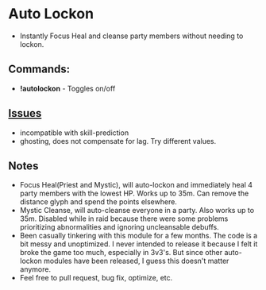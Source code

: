 # Auto Lockon

- Instantly Focus Heal and cleanse party members without needing to lockon.

## Commands:
* **!autolockon**    - Toggles on/off

## [Issues](https://github.com/teralove/auto-lockon/issues)
* incompatible with skill-prediction
* ghosting, does not compensate for lag. Try different values.

## Notes
* Focus Heal(Priest and Mystic), will auto-lockon and immediately heal 4 party members with the lowest HP. Works up to 35m. Can remove the distance glyph and spend the points elsewhere.
* Mystic Cleanse, will auto-cleanse everyone in a party. Also works up to 35m. Disabled while in raid because there were some problems prioritizing abnormalities and ignoring uncleansable debuffs. 
* Been casually tinkering with this module for a few months. The code is a bit messy and unoptimized. I never intended to release it because I felt it broke the game too much, especially in 3v3's. But since other auto-lockon modules have been released, I guess this doesn't matter anymore.
* Feel free to pull request, bug fix, optimize, etc.
